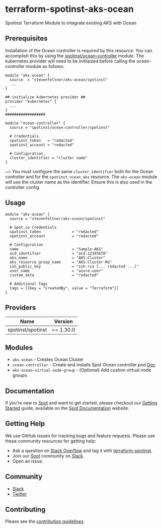 # terraform-spotinst-aks-ocean
Spotinst Terraform Module to integrate existing AKS with Ocean

## Prerequisites

Installation of the Ocean controller is required by this resource. You can accomplish this by using the [spotinst/ocean-controller](https://registry.terraform.io/modules/spotinst/ocean-controller/spotinst) module. The kubernetes provider will need to be initilaized before calling the ocean-controller module as follows:

```hcl
module "aks-ocean" {
  source  = "stevenfeltner/aks-ocean/spotinst"
  ...
}

## initialize kubernetes provider ##
provider "kubernetes" {
  ...
}
##################

module "ocean-controller" {
  source = "spotinst/ocean-controller/spotinst"

  # Credentials.
  spotinst_token   = "redacted"
  spotinst_account = "redacted"

  # Configuration.
  cluster_identifier = "cluster name"
}
```

~> You must configure the same `cluster_identifier` both for the Ocean controller and for the `spotinst_ocean_aks` resource. The `aks-ocean` module will use the cluster name as the identifier. Ensure this is also used in the controller config

## Usage
```hcl
module "aks-ocean" {
  source = "stevenfeltner/aks-ocean/spotinst"

  # Spot.io Credentials
  spotinst_token              = "redacted"
  spotinst_account            = "redacted"

  # Configuration
  name                        = "Sample-AKS"
  acd_identifier              = "acd-12345678"
  aks_name                    = "AKS-Cluster"
  aks_resource_group_name     = "AKS-Cluster-RG"
  ssh_public_key              = "ssh-rsa [... redacted ...]"
  user_name                   = "azure-user"
  custom_data                 = "redacted"
  
  # Additional Tags
  tags = [{key = "CreatedBy", value = "Terraform"}]
}
```

## Providers

| Name | Version |
|------|---------|
| spotinst/spotinst | >= 1.30.0 |

## Modules
* `aks-ocean` - Creates Ocean Cluster
* `ocean-controller` - Create and installs Spot Ocean controller pod [Doc](https://registry.terraform.io/modules/spotinst/ocean-controller/spotinst/latest)
* `aks-ocean-virtual-node-group` - (Optional) Add custom virtual node groups

## Documentation

If you're new to [Spot](https://spot.io/) and want to get started, please checkout our [Getting Started](https://docs.spot.io/connect-your-cloud-provider/) guide, available on the [Spot Documentation](https://docs.spot.io/) website.

## Getting Help

We use GitHub issues for tracking bugs and feature requests. Please use these community resources for getting help:

- Ask a question on [Stack Overflow](https://stackoverflow.com/) and tag it with [terraform-spotinst](https://stackoverflow.com/questions/tagged/terraform-spotinst/).
- Join our [Spot](https://spot.io/) community on [Slack](http://slack.spot.io/).
- Open an issue.

## Community

- [Slack](http://slack.spot.io/)
- [Twitter](https://twitter.com/spot_hq/)

## Contributing

Please see the [contribution guidelines](CONTRIBUTING.md).